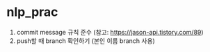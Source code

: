 # nlp_prac
1. commit message 규칙 준수 (참고: https://jason-api.tistory.com/89)
2. push할 때 branch 확인하기 (본인 이름 branch 사용)
